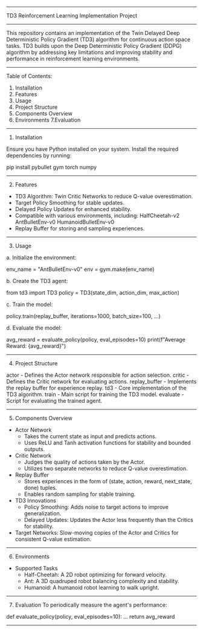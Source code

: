 ----------------------------------------------------------------------------------------------------------------------------------------------------------------------------------------

  TD3 Reinforcement Learning Implementation Project
  
----------------------------------------------------------------------------------------------------------------------------------------------------------------------------------------

  This repository contains an implementation of the Twin Delayed Deep Deterministic Policy Gradient (TD3) algorithm for continuous action space tasks.
  TD3 builds upon the Deep Deterministic Policy Gradient (DDPG) algorithm by addressing key limitations and improving stability and performance in reinforcement learning environments.

----------------------------------------------------------------------------------------------------------------------------------------------------------------------------------------

  Table of Contents:
  1. Installation
  2. Features
  3. Usage
  4. Project Structure
  5. Components Overview
  6. Environments
  7.Evaluation

----------------------------------------------------------------------------------------------------------------------------------------------------------------------------------------

  1. Installation

  Ensure you have Python installed on your system. Install the required dependencies by running:

  pip install pybullet gym torch numpy
  
----------------------------------------------------------------------------------------------------------------------------------------------------------------------------------------

  2. Features
  - TD3 Algorithm:
    Twin Critic Networks to reduce Q-value overestimation.
  - Target Policy Smoothing for stable updates.
  - Delayed Policy Updates for enhanced stability.
  - Compatible with various environments, including:
    HalfCheetah-v2
    AntBulletEnv-v0
    HumanoidBulletEnv-v0
  - Replay Buffer for storing and sampling experiences.

----------------------------------------------------------------------------------------------------------------------------------------------------------------------------------------

  3. Usage

  a. Initialize the environment:

env_name = "AntBulletEnv-v0"
env = gym.make(env_name)

  b. Create the TD3 agent:

from td3 import TD3
policy = TD3(state_dim, action_dim, max_action)
  
  c. Train the model:

policy.train(replay_buffer, iterations=1000, batch_size=100, ...)

  d. Evaluate the model:

avg_reward = evaluate_policy(policy, eval_episodes=10)
print(f"Average Reward: {avg_reward}")

----------------------------------------------------------------------------------------------------------------------------------------------------------------------------------------

  4. Project Structure

actor - Defines the Actor network responsible for action selection.
critic - Defines the Critic network for evaluating actions.
replay_buffer - Implements the replay buffer for experience replay.
td3 - Core implementation of the TD3 algorithm.
train - Main script for training the TD3 model.
evaluate - Script for evaluating the trained agent.

----------------------------------------------------------------------------------------------------------------------------------------------------------------------------------------

  5. Components Overview
  - Actor Network
    * Takes the current state as input and predicts actions.
    * Uses ReLU and Tanh activation functions for stability and bounded outputs.
  - Critic Network
    * Judges the quality of actions taken by the Actor.
    * Utilizes two separate networks to reduce Q-value overestimation.
  - Replay Buffer
    * Stores experiences in the form of (state, action, reward, next_state, done) tuples.
    * Enables random sampling for stable training.
  - TD3 Innovations
    * Policy Smoothing: Adds noise to target actions to improve generalization.
    * Delayed Updates: Updates the Actor less frequently than the Critics for stability.
  - Target Networks: Slow-moving copies of the Actor and Critics for consistent Q-value estimation.

----------------------------------------------------------------------------------------------------------------------------------------------------------------------------------------

  6. Environments
  - Supported Tasks
    * Half-Cheetah: A 2D robot optimizing for forward velocity.
    * Ant: A 3D quadruped robot balancing complexity and stability.
    * Humanoid: A humanoid robot learning to walk upright.

----------------------------------------------------------------------------------------------------------------------------------------------------------------------------------------

  7. Evaluation
To periodically measure the agent's performance:

def evaluate_policy(policy, eval_episodes=10):
    ...
    return avg_reward

----------------------------------------------------------------------------------------------------------------------------------------------------------------------------------------
